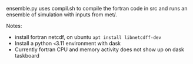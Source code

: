ensemble.py uses compil.sh to compile the fortran code in src and runs an ensemble of simulation with inputs from met/.

Notes:

- install fortran netcdf, on ubuntu ``apt install libnetcdff-dev``
- Install a python ``<``3.11 environment with dask
- Currently fortran CPU and memory activity does not show up on dask taskboard
